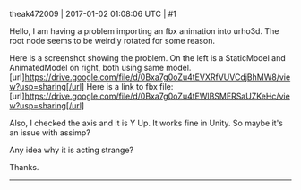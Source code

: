theak472009 | 2017-01-02 01:08:06 UTC | #1

Hello,
I am having a problem importing an fbx animation into urho3d. The root node seems to be weirdly rotated for some reason.

Here is a screenshot showing the problem. On the left is a StaticModel and AnimatedModel on right, both using same model.
[url]https://drive.google.com/file/d/0Bxa7g0oZu4tEVXRfVUVCdjBhMW8/view?usp=sharing[/url]
Here is a link to fbx file:
[url]https://drive.google.com/file/d/0Bxa7g0oZu4tEWlBSMERSaUZKeHc/view?usp=sharing[/url]

Also, I checked the axis and it is Y Up. It works fine in Unity. So maybe it's an issue with assimp?

Any idea why it is acting strange?

Thanks.

-------------------------

